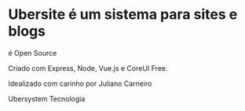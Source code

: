 # Ubersite é um sistema para sites e blogs

é Open Source

Criado com Express, Node, Vue.js e CoreUI Free.


Idealizado com carinho por Juliano Carneiro

Ubersystem Tecnologia
